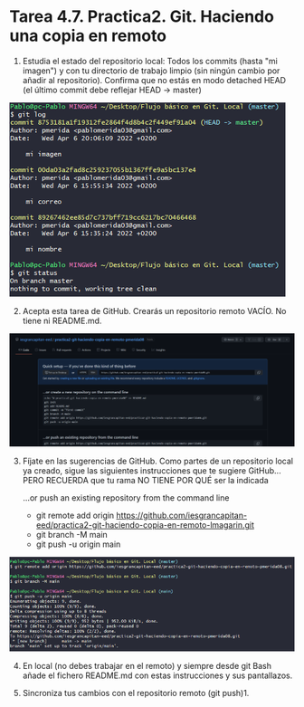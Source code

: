 # Tarea 4.7. Practica2. Git. Haciendo una copia en remoto


1. Estudia el estado del repositorio local: Todos los commits (hasta "mi imagen") y con tu directorio de trabajo limpio (sin ningún cambio por añadir al repositorio). Confirma que no estás en modo detached HEAD (el último commit debe reflejar HEAD -> master)

![alt](c1.png)

2. Acepta esta tarea de GitHub. Crearás un repositorio remoto VACÍO. No tiene ni README.md. 

![alt](c2.png)

3. Fíjate en las sugerencias de GitHub. Como partes de un repositorio local ya creado, sigue las siguientes instrucciones que te sugiere GitHub... PERO RECUERDA que tu rama NO TIENE POR QUÉ ser la indicada

    …or push an existing repository from the command line
    - git remote add origin https://github.com/iesgrancapitan-eed/practica2-git-haciendo-copia-en-remoto-lmagarin.git
    - git branch -M main
    - git push -u origin main

![alt](c3.png)

4. En local (no debes trabajar en el remoto) y siempre desde git Bash añade el fichero README.md con estas instrucciones y sus pantallazos.



5. Sincroniza tus cambios con el repositorio remoto (git push)1. 
